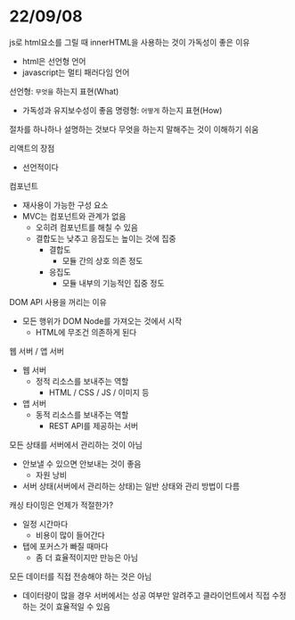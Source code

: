 # 22/09/08

js로 html요소를 그릴 때 innerHTML을 사용하는 것이 가독성이 좋은 이유
- html은 선언형 언어
- javascript는 멀티 패러다임 언어

선언형: `무엇을` 하는지 표현(What)
- 가독성과 유지보수성이 좋음
명령형: `어떻게` 하는지 표현(How)

절차를 하나하나 설명하는 것보다 무엇을 하는지 말해주는 것이 이해하기 쉬움


리액트의 장점
- 선언적이다

컴포넌트
- 재사용이 가능한 구성 요소
- MVC는 컴포넌트와 관계가 없음
	- 오히려 컴포넌트를 해칠 수 있음
	- 결합도는 낮추고 응집도는 높이는 것에 집중
		- 결합도
			- 모듈 간의 상호 의존 정도
		- 응집도
			- 모듈 내부의 기능적인 집중 정도


DOM API 사용을 꺼리는 이유
- 모든 행위가 DOM Node를 가져오는 것에서 시작
	- HTML에 무조건 의존하게 된다


웹 서버 / 앱 서버
- 웹 서버
	- 정적 리소스를 보내주는 역할
		- HTML / CSS / JS / 이미지 등
- 앱 서버
	- 동적 리소스를 보내주는 역할
		- REST API를 제공하는 서버

모든 상태를 서버에서 관리하는 것이 아님
- 안보낼 수 있으면 안보내는 것이 좋음
	- 자원 낭비
- 서버 상태(서버에서 관리하는 상태)는 일반 상태와 관리 방법이 다름


캐싱 타이밍은 언제가 적절한가?
- 일정 시간마다
	- 비용이 많이 들어간다
- 탭에 포커스가 빠질 때마다
	- 좀 더 효율적이지만 만능은 아님

모든 데이터를 직접 전송해야 하는 것은 아님
- 데이터량이 많을 경우 서버에서는 성공 여부만 알려주고 클라이언트에서 직접 수정하는 것이 효율적일 수 있음